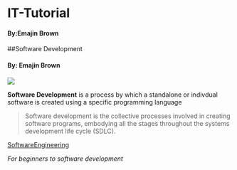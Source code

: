 # IT-Tutorial
#### By:Emajin Brown

##Software Development
#### By: Emajin Brown


![](https://www.technotification.com/wp-content/uploads/2018/04/software-developer-vs-software-engineer-840x500.jpg)

**Software Development** is a process by which a standalone or indivdual software is created using a specific programming language

>Software development is the collective processes involved in creating software programs, embodying all the stages throughout the systems development life cycle (SDLC).


[SoftwareEngineering](https://www.youtube.com/watch?v=O753uuutqH8)

*For beginners to software development*
